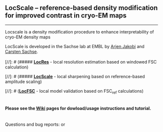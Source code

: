 ## LocScale – reference-based density modification for improved contrast in cryo-EM maps
---

Locscale is a density modification procedure to enhance interpretability of cryo-EM density maps  
  
LocScale is developed in the Sachse lab at EMBL by [Arjen Jakobi](@jakobi) and [Carsten Sachse](@sachse).
<br>   
[//]: # (##### [__LocRes__](https://git.embl.de/jakobi/LocScale/wikis/LocRes)   - local resolution estimation based on windowed FSC calculation)

[//]: # (##### [__LocScale__](https://git.embl.de/jakobi/LocScale/wikis/LocScale) - local sharpening based on reference-based amplitude scaling)

[//]: # ([__LocFSC__](https://git.embl.de/jakobi/LocScale/wikis/home/LocFSC)   - local model validation based on FSC<sub>ref</sub> calculations)  
<br>  
#### Please see the [__Wiki__](https://git.embl.de/jakobi/LocScale/wikis/home) pages for dowload/usage instructions and tutorial.

<br>
Questions and bug reports: <arjen.jakobi@embl.de> or <carsten.sachse@embl.de>